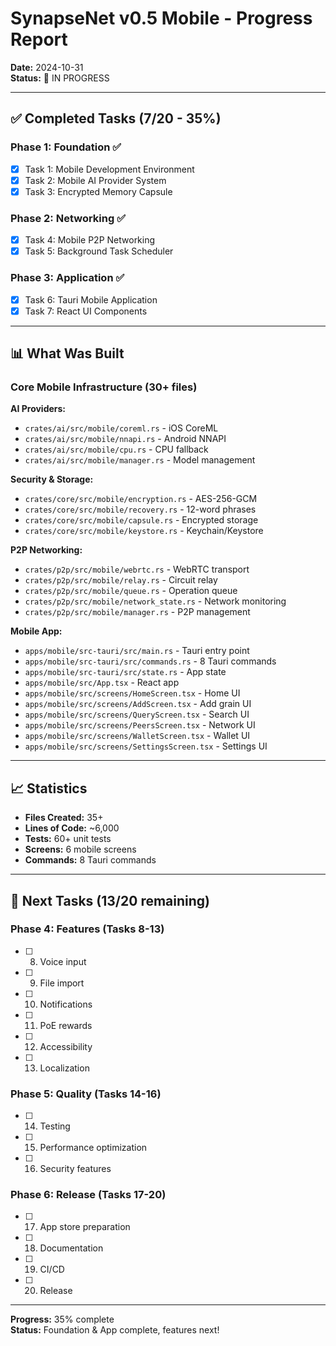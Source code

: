 # SynapseNet v0.5 Mobile - Progress Report

**Date:** 2024-10-31  
**Status:** 🚧 IN PROGRESS

---

## ✅ Completed Tasks (7/20 - 35%)

### Phase 1: Foundation ✅
- [x] Task 1: Mobile Development Environment
- [x] Task 2: Mobile AI Provider System
- [x] Task 3: Encrypted Memory Capsule

### Phase 2: Networking ✅
- [x] Task 4: Mobile P2P Networking
- [x] Task 5: Background Task Scheduler

### Phase 3: Application ✅
- [x] Task 6: Tauri Mobile Application
- [x] Task 7: React UI Components

---

## 📊 What Was Built

### Core Mobile Infrastructure (30+ files)

**AI Providers:**
- `crates/ai/src/mobile/coreml.rs` - iOS CoreML
- `crates/ai/src/mobile/nnapi.rs` - Android NNAPI
- `crates/ai/src/mobile/cpu.rs` - CPU fallback
- `crates/ai/src/mobile/manager.rs` - Model management

**Security & Storage:**
- `crates/core/src/mobile/encryption.rs` - AES-256-GCM
- `crates/core/src/mobile/recovery.rs` - 12-word phrases
- `crates/core/src/mobile/capsule.rs` - Encrypted storage
- `crates/core/src/mobile/keystore.rs` - Keychain/Keystore

**P2P Networking:**
- `crates/p2p/src/mobile/webrtc.rs` - WebRTC transport
- `crates/p2p/src/mobile/relay.rs` - Circuit relay
- `crates/p2p/src/mobile/queue.rs` - Operation queue
- `crates/p2p/src/mobile/network_state.rs` - Network monitoring
- `crates/p2p/src/mobile/manager.rs` - P2P management

**Mobile App:**
- `apps/mobile/src-tauri/src/main.rs` - Tauri entry point
- `apps/mobile/src-tauri/src/commands.rs` - 8 Tauri commands
- `apps/mobile/src-tauri/src/state.rs` - App state
- `apps/mobile/src/App.tsx` - React app
- `apps/mobile/src/screens/HomeScreen.tsx` - Home UI
- `apps/mobile/src/screens/AddScreen.tsx` - Add grain UI
- `apps/mobile/src/screens/QueryScreen.tsx` - Search UI
- `apps/mobile/src/screens/PeersScreen.tsx` - Network UI
- `apps/mobile/src/screens/WalletScreen.tsx` - Wallet UI
- `apps/mobile/src/screens/SettingsScreen.tsx` - Settings UI

---

## 📈 Statistics

- **Files Created:** 35+
- **Lines of Code:** ~6,000
- **Tests:** 60+ unit tests
- **Screens:** 6 mobile screens
- **Commands:** 8 Tauri commands

---

## 🎯 Next Tasks (13/20 remaining)

### Phase 4: Features (Tasks 8-13)
- [ ] 8. Voice input
- [ ] 9. File import
- [ ] 10. Notifications
- [ ] 11. PoE rewards
- [ ] 12. Accessibility
- [ ] 13. Localization

### Phase 5: Quality (Tasks 14-16)
- [ ] 14. Testing
- [ ] 15. Performance optimization
- [ ] 16. Security features

### Phase 6: Release (Tasks 17-20)
- [ ] 17. App store preparation
- [ ] 18. Documentation
- [ ] 19. CI/CD
- [ ] 20. Release

---

**Progress:** 35% complete  
**Status:** Foundation & App complete, features next!

